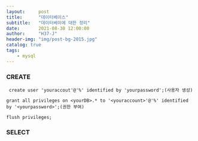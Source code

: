 ```yaml
---
layout:     post
title:      "데이터베이스"
subtitle:   "데이터베이에 대한 정리"
date:       2021-08-30 12:00:00
author:     "H37-J"
header-img: "img/post-bg-2015.jpg"
catalog: true
tags:
    - mysql
---
```


### CREATE

```mysql
 create user 'youraccout'@'%' identified by 'yourpassword';(사용자 생성)

grant all privileges on <yourDB>.* to '<youraccount>'@'%' identified by '<yourpassword>';(권한 부여)

flush privileges;
```

### SELECT

